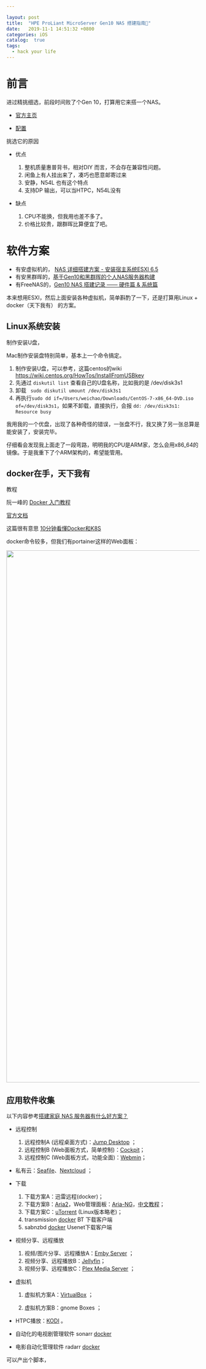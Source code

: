```yaml
---

layout: post
title:  "HPE ProLiant MicroServer Gen10 NAS 搭建指南🧭"
date:   2019-11-1 14:51:32 +0800
categories: iOS
catalog:  true
tags:
  - hack your life
---
```


# 前言

进过精挑细选，前段时间败了个Gen 10，打算用它来搭一个NAS。

* [官方主页]( https://www.hpe.com/cn/zh/product-catalog/servers/proliant-servers/pip.hpe-proliant-microserver-gen10.1009955118.html)

* [配置]( http://detail.zol.com.cn/series/31/223/param_23100_0_1.html)

挑选它的原因

* 优点

  1. 整机质量惠普背书，相对DIY 而言，不会存在兼容性问题。
  2. 闲鱼上有人挂出来了，凑巧也愿意邮寄过来
  3. 安静，N54L 也有这个特点
  4. 支持DP 输出，可以当HTPC，N54L没有
  
* 缺点
   1. CPU不能换，但我用也差不多了。
   2. 价格比较贵，跟群晖比算便宜了吧。

# 软件方案

* 有安虚拟机的， [NAS 详细搭建方案 - 安装宿主系统ESXI 6.5](https://blog.csdn.net/aa13058219642/article/details/88622216)
* 有安黑群晖的，[基于Gen10和黑群晖的个人NAS服务器构建](http://littleroach110.net/2018/05/30/Personal-NAS-Server.html)
* 有FreeNAS的，[Gen10 NAS 搭建记录 —— 硬件篇 & 系统篇](https://blog.15cm.net/2018/03/24/gen10-nas-record-hardware-system/)

本来想用ESXI，然后上面安装各种虚拟机，简单斟酌了一下，还是打算用Linux + docker（天下我有） 的方案。 

## Linux系统安装

制作安装U盘，

Mac制作安装盘特别简单，基本上一个命令搞定。

1. 制作安装U盘，可以参考，这篇centos的wiki https://wiki.centos.org/HowTos/InstallFromUSBkey
2. 先通过  `diskutil list` 查看自己的U盘名称，比如我的是 /dev/disk3s1
3. 卸载 ` sudo diskutil umount /dev/disk3s1`
4. 再执行`sudo dd if=/Users/weichao/Downloads/CentOS-7-x86_64-DVD.iso  of=/dev/disk3s1`，如果不卸载，直接执行，会报 `dd: /dev/disk3s1: Resource busy`

我用我的一个优盘，出现了各种奇怪的错误，一张盘不行，我又换了另一张总算是能安装了，安装完毕。

仔细看会发现我上面走了一段弯路，明明我的CPU是ARM家，怎么会用x86_64的镜像。于是我重下了个ARM架构的，希望能管用。

## docker在手，天下我有



教程 

阮一峰的 [Docker 入门教程](http://www.ruanyifeng.com/blog/2018/02/docker-tutorial.html)

[官方文档](https://docs.docker.com/install/linux/docker-ce/centos/)

这篇很有意思 [10分钟看懂Docker和K8S]( https://zhuanlan.zhihu.com/p/53260098)

docker命令较多，但我们有portainer这样的Web面板：

<img src="https://pic1.zhimg.com/50/v2-e6875425ef6370a620d6fcf111feb77f_hd.jpg" data-size="normal" data-rawwidth="1388" data-rawheight="585" data-default-watermark-src="https://pic2.zhimg.com/50/v2-9731c83d0209b75559590afc4f4c1bf4_hd.jpg" class="origin_image zh-lightbox-thumb" width="1388" data-original="https://pic1.zhimg.com/v2-e6875425ef6370a620d6fcf111feb77f_r.jpg"/>



## 应用软件收集

以下内容参考[搭建家庭 NAS 服务器有什么好方案？](https://www.zhihu.com/question/21359049/answer/588579088)

* 远程控制
  1. 远程控制A (远程桌面方式)：[Jump Desktop](https://link.zhihu.com/?target=https%3A//jumpdesktop.com/) ；
  2. 远程控制B (Web面板方式，简单控制)：[Cockpit](https://link.zhihu.com/?target=https%3A//cockpit-project.org/)；
  3. 远程控制C (Web面板方式，功能全面)：[Webmin](https://link.zhihu.com/?target=http%3A//www.webmin.com/)；
* 私有云：[Seafile](https://link.zhihu.com/?target=https%3A//www.seafile.com/)、[Nextcloud](https://link.zhihu.com/?target=https%3A//nextcloud.com/) ；
* 下载
  1. 下载方案A：迅雷远程(docker)；
  2. 下载方案B：[Aria2](https://link.zhihu.com/?target=https%3A//aria2.github.io/)，Web管理面板：[Aria-NG](https://link.zhihu.com/?target=https%3A//github.com/mayswind/AriaNg)，[中文教程](https://link.zhihu.com/?target=https%3A//github.com/itgoyo/Aria2)；
  3. 下载方案C：[uTorrent](https://link.zhihu.com/?target=https%3A//www.utorrent.com/intl/zh/) (Linux版本略老)；
  4. transmission [ docker](https://hub.docker.com/r/linuxserver/transmission)  BT 下载客户端
  5.  sabnzbd [docker](https://hub.docker.com/r/linuxserver/sabnzbd) Usenet下载客户端

* 视频分享、远程播放

  1. 视频/图片分享、远程播放A：[Emby Server](https://link.zhihu.com/?target=https%3A//emby.media/) ；
  2. 视频分享、远程播放B：[Jellyfin](https://link.zhihu.com/?target=https%3A//jellyfin.github.io/)；
  3. 视频分享、远程播放C：[Plex Media Server](https://link.zhihu.com/?target=https%3A//www.plex.tv/) ；

* 虚拟机

  1. 虚拟机方案A：[VirtualBox](https://link.zhihu.com/?target=https%3A//www.virtualbox.org/) ；

  2. 虚拟机方案B：gnome Boxes ；

* HTPC播放：[KODI](https://link.zhihu.com/?target=https%3A//kodi.tv/) 。
* 自动化的电视剧管理软件 sonarr [ docker](https://hub.docker.com/r/linuxserver/sonarr)
* 电影自动化管理软件 radarr [ docker](https://hub.docker.com/r/linuxserver/radarr)



可以产出个脚本，